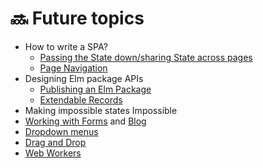 # 🔜 Future topics

* How to write a SPA?
  * [Passing the State down/sharing State across pages](https://www.curry-software.com/en/blog/elm_shared_state/)
  * [Page Navigation](https://medium.com/elm-shorts/more-on-spa-navigation-in-elm-31a066c6b9ae)
* Designing Elm package APIs
  * [Publishing an Elm Package](https://medium.com/@Max_Goldstein/how-to-publish-an-elm-package-3053b771e545)
  * [Extendable Records](https://medium.com/@ckoster22/advanced-types-in-elm-extensible-records-67e9d804030d)
* Making impossible states Impossible
* [Working with Forms](https://medium.com/@l.mugnaini/forms-in-elm-validation-tutorial-and-examples-2339830055da) and [Blog](https://korban.net/posts/elm/2018-11-27-build-complex-forms-validation-elm/)
* [Dropdown menus](https://medium.com/elm-shorts/a-reusable-dropdown-in-elm-part-1-d7ac2d106f13)
* [Drag and Drop](https://medium.com/elm-shorts/elm-drag-and-drop-game-630205556d2)
* [Web Workers](https://medium.com/@nithstong/elm-with-web-workers-1c2c3d55f939)



